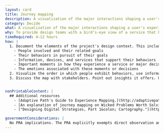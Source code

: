 ```yaml
---
layout: card
title: Journey mapping
description: A visualization of the major interactions shaping a user's experience of a product or service.
category: Decide
what: A visualization of the major interactions shaping a user's experience of a product or service.
why: To provide design teams with a bird’s-eye view of a service that helps them see the sequence of interactions that make up a user’s experience including the complexity, successes, pain points, and emotions users experience along the way.
timeRequired: 4–12 hours
how: |
  1. Document the elements of the project's design context. This includes&#58;
    - People involved and their related goals
    - Their behaviors in pursuit of their goals
    - Information, devices, and services that support their behaviors
    - Important moments in how they experience a service or major decisions they make
    - The emotions associated with these moments or decisions
  2. Visualize the order in which people exhibit behaviors, use information, make decisions, and feel emotions. Group elements into a table of "phases" related to the personal narrative of each [persona](/personas/#personas). Identify where personas share contextual components.
  3. Discuss the map with stakeholders. Point out insights it offers. Use these insights to establish [design principles](/design-principles/#design-principles). Think about how to collapse or accelerate a customer's journey through the various phases. Incorporate this information into the project's scope.


nonPrintableContent: |
  ## Additional resources
    - [Adaptive Path's Guide to Experience Mapping.](http://adaptivepath.s3.amazonaws.com/apguide/download/Adaptive_Paths_Guide_to_Experience_Mapping.pdf) Adaptive Path (PDF).
    - [An explanation of journey mapping on Wicked Problems Worth Solving.](https://www.wickedproblems.com/6_journey_maps.php) Austin Center for Design.
    - ["Designing Digital Strategies, Part 1&colon; Cartography."](http://www.uxbooth.com/articles/designing-digital-strategies-part-1-cartography/) UX Booth.

governmentConsiderations: |
  No PRA implications. The PRA explicitly exempts direct observation and non-standardized conversation, 5 CFR 1320.3(h)3. See the methods for [Recruiting](/recruiting/#recruiting) and [Privacy](/privacy/#privacy) for more tips on taking input from the public.
---
```

